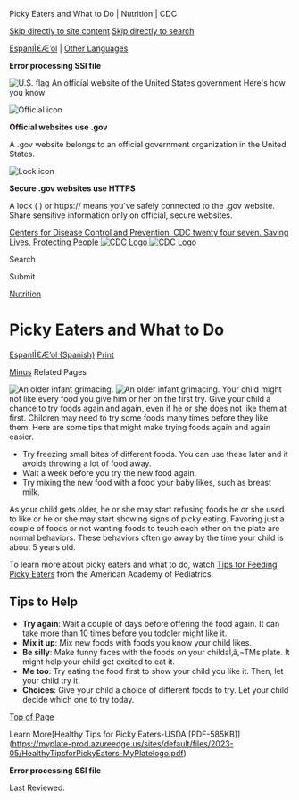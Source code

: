 





















Picky Eaters and What to Do \| Nutrition \| CDC
 










 






 











 




[Skip directly to site content](#content)
[Skip directly to search](#headerSearch)


[EspanIÌ€Æ’ol](/spanish/) \| 
[Other Languages](https://wwwn.cdc.gov/pubs/other-languages/)

**Error processing SSI file**  



![U.S. flag](/TemplatePackage/4.0/assets/imgs/uswds/us_flag_small.png)
An official website of the United States government Here's how you know 



![Official icon](/TemplatePackage/4.0/assets/imgs/uswds/icon-dot-gov.svg)



**Official websites use .gov**


A .gov website belongs to an official government organization in the United States.







![Lock icon](/TemplatePackage/4.0/assets/imgs/uswds/icon-https.svg)



**Secure .gov websites use HTTPS**


A lock (  ) or https:// means you've safely connected to the .gov website. Share sensitive information only on official, secure websites.








 



[Centers for Disease Control and Prevention. CDC twenty four seven. Saving Lives, Protecting People
![CDC Logo](/TemplatePackage/4.0/assets/imgs/logo/logo-notext.svg)
![CDC Logo](/TemplatePackage/4.0/assets/imgs/logo/logo-notext.svg)](https://www.cdc.gov/)





Search









Submit


















 [Nutrition](/nutrition/php/about/index.html)










 











Picky Eaters and What to Do
===========================

 
[EspanIÌ€Æ’ol (Spanish)](/nutrition/infantandtoddlernutrition/foods-and-drinks/los-ninos-quisquillosos-con-las-comidas-y-que-hacer.html) [Print](#print)



[Minus](#collapse_28796627fbc49b14f)
Related Pages




![An older infant grimacing.](/nutrition/infantandtoddlernutrition/images/picky-eaters.jpg?_=42608 "picky-eaters")
![An older infant grimacing.](/nutrition/infantandtoddlernutrition/images/picky-eaters.jpg?_=42608 "picky-eaters")
Your child might not like every food you give him or her on the first try. Give your child a chance to try foods again and again, even if he or she does not like them at first. Children may need to try some foods many times before they like them. Here are some tips that might make trying foods again and again easier.


* Try freezing small bites of different foods. You can use these later and it avoids throwing a lot of food away.
* Wait a week before you try the new food again.
* Try mixing the new food with a food your baby likes, such as breast milk.


As your child gets older, he or she may start refusing foods he or she used to like or he or she may start showing signs of picky eating. Favoring just a couple of foods or not wanting foods to touch each other on the plate are normal behaviors. These behaviors often go away by the time your child is about 5 years old.


To learn more about picky eaters and what to do, watch [Tips for Feeding Picky Eaters](https://www.youtube.com/watch?v=s1KvNv4Jxqw&feature=youtu.be) from the American Academy of Pediatrics.


Tips to Help
------------


* **Try again**: Wait a couple of days before offering the food again. It can take more than 10 times before you toddler might like it.
* **Mix it up**: Mix new foods with foods you know your child likes.
* **Be silly**: Make funny faces with the foods on your childaÌ‚â‚¬TMs plate. It might help your child get excited to eat it.
* **Me too**: Try eating the food first to show your child you like it. Then, let your child try it.
* **Choices**: Give your child a choice of different foods to try. Let your child decide which one to try today.


[Top of Page](#)



Learn More[Healthy Tips for Picky Eaters\-USDA \[PDF\-585KB]](https://myplate-prod.azureedge.us/sites/default/files/2023-05/HealthyTipsforPickyEaters-MyPlatelogo.pdf)








**Error processing SSI file**  






 Last Reviewed: